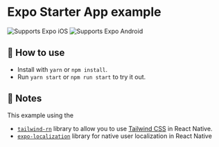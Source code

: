 # Expo Starter App example

<p>
  <!-- iOS -->
  <img alt="Supports Expo iOS" longdesc="Supports Expo iOS" src="https://img.shields.io/badge/iOS-4630EB.svg?style=flat-square&logo=APPLE&labelColor=999999&logoColor=fff" />
  <!-- Android -->
  <img alt="Supports Expo Android" longdesc="Supports Expo Android" src="https://img.shields.io/badge/Android-4630EB.svg?style=flat-square&logo=ANDROID&labelColor=A4C639&logoColor=fff" />
</p>

## 🚀 How to use

- Install with `yarn` or `npm install`.
- Run `yarn start` or `npm run start` to try it out.

## 📝 Notes
This example using the

- [`tailwind-rn`](https://github.com/vadimdemedes/tailwind-rn) library to allow you to use [Tailwind CSS](https://tailwindcss.com/) in React Native.
- [`expo-localization`](https://github.com/expo/expo/tree/master/packages/expo-localization) library for native user localization in React Native
